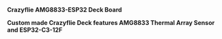 <b>Crazyflie AMG8833-ESP32 Deck Board<b></br>

Custom made Crazyflie Deck features AMG8833 Thermal Array Sensor and ESP32-C3-12F</br>
